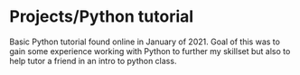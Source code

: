 # Projects/Python tutorial
Basic Python tutorial found online in January of 2021. Goal of this was to gain some experience working with Python to 
further my skillset but also to help tutor a friend in an intro to python class.
